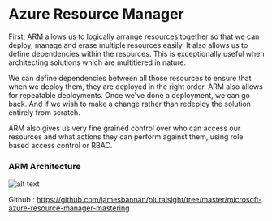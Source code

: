 # Azure Resource Manager

First, ARM allows us to logically arrange resources together so that we can deploy, manage and erase multiple resources easily. It also allows us to define dependencies within the resources. This is exceptionally useful when architecting solutions which are multitiered in nature. 

We can define dependencies between all those resources to ensure that when we deploy them, they are deployed in the right order. ARM also allows for repeatable deployments. Once we've done a deployment, we can go back. And if we wish to make a change rather than redeploy the solution entirely from scratch.

ARM also gives us very fine grained control over who can access our resources and what actions they can perform against them, using role based access control or RBAC.

### ARM Architecture
![alt text](https://pbs.twimg.com/media/DgPXKqAX4AAObhG.jpg)

Github : https://github.com/jamesbannan/pluralsight/tree/master/microsoft-azure-resource-manager-mastering
